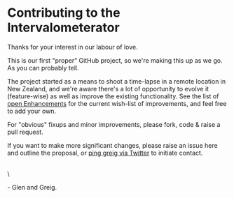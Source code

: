 # Contributing to the Intervalometerator

Thanks for your interest in our labour of love.

This is our first "proper" GitHub project, so we're making this up as we go. As you can probably tell.

The project started as a means to shoot a time-lapse in a remote location in New Zealand, and we're aware there's a lot of opportunity to evolve it (feature-wise) as well as improve the existing functionality. See the list of [open Enhancements](/labels/enhancement) for the current wish-list of improvements, and feel free to add your own.


For "obvious" fixups and minor improvements, please fork, code & raise a pull request.

If you want to make more significant changes, please raise an issue here and outline the proposal, or <a href="https://twitter.com/greiginsydney" target="_blank">ping greig via Twitter</a> to initiate contact.



\
\


\- Glen and Greig.
